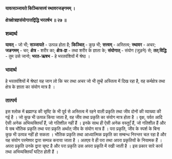 #### यावत्सञ्जायते किञ्चित्सत्त्वं स्थावरजङ्गमम् ।
#### क्षेत्रक्षेत्रज्ञसंयोगात्तद्विद्धि भरतर्षभ ॥ २७ ॥

### शब्दार्थ

**यावत्** - जो भी; **सञ्जायते** - उत्पन्न होता है; **किञ्चित्** - कुछ भी; **सत्त्वम्** - अस्तित्व; **स्थावर** - अचर; **जङगमम्** - चर; **क्षेत्र** - शरीर का; **क्षेत्र-ज्ञ** - तथा शरीर के ज्ञाता के; **संयोगात्** - संयोग (जुड़ने) से; **तत् विद्धि** - तुम उसे जानो; **भरत-ऋषभ** - हे भरतवंशियों में श्रेष्ठ ।

### भावार्थ

हे भरतवंशियों में श्रेष्ठ! यह जान लो कि चर तथा अचर जो भी तुम्हें अस्तित्व में दिख रहा है, वह कर्मक्षेत्र तथा क्षेत्र के ज्ञाता का संयोग मात्र है ।

### तात्पर्य

इस श्लोक में ब्रह्माण्ड की सृष्टि के भी पूर्व से अस्तित्व में रहने वाली प्रकृति तथा जीव दोनों की व्याख्या की गई है । जो कुछ भी उत्पन्न किया जाता है, वह जीव तथा प्रकृति का संयोग मात्र होता है । वृक्ष, पर्वत आदि ऐसी अनेक अभिव्यक्तियाँ हैं, जो गतिशील नहीं हैं । इनके साथ ही ऐसी अनेक वस्तुएँ हैं, जो गतिशील हैं और ये सब भौतिक प्रकृति तथा परा प्रकृति अर्थात् जीव के संयोग मात्र हैं । परा प्रकृति, जीव के स्पर्श के बिना कुछ भी उत्पन्न नहीं हो सकता । भौतिक प्रकृति तथा आध्यात्मिक प्रकृति का सम्बन्ध निरन्तर चल रहा है और यह संयोग परमेश्वर द्वारा सम्पन्न कराया जाता है । अतएव वे ही परा तथा अपरा प्रकृतियों के नियामक हैं । अपरा प्रकृति उनके द्वारा सृष्ट है और परा प्रकृति उस अपरा प्रकृति में रखी जाती है । इस प्रकार सारे कार्य तथा अभिव्यक्तियाँ घटित होती हैं ।